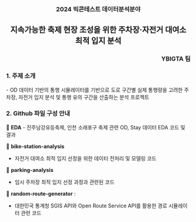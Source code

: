 <div align="center">
    <h3>2024 빅콘테스트 데이터분석분야</h3>
    <h2>지속가능한 축제 현장 조성을 위한 주차장·자전거 대여소 최적 입지 분석</h2>
</div>

<div align="right">
    <h3>YBIGTA 팀</h3>
</div>


<h3>1. 주제 소개</h3>
- OD 데이터 기반의 통행 시뮬레이터를 기반으로 도로 구간별 실제 통행량을 고려한 주차장, 자전거 입지 분석 및 통행 유의 구간을 산출하는 분석 프로젝트

<h3>2. Github 파일 구성 안내</h3>
📂 <b>EDA</b>
- 진주남강유등축제, 인천 소래포구 축제 관련 OD, Stay 데이터 EDA 코드 및 결과 <br/>

📂 <b>bike-station-analysis</b>
- 자전거 대여소 최적 입지 선정을 위한 데이터 전처리 및 모델링 코드 <br/>

📂 <b>parking-analysis</b>
- 임시 주차장 최적 입지 선정 과정과 관련된 코드 <br/>

📂 <b>random-route-generator</b> :
- 대한민국 통계청 SGIS API와 Open Route Service API를 활용한 경로 시뮬레이터 관련 코드 <br/>

